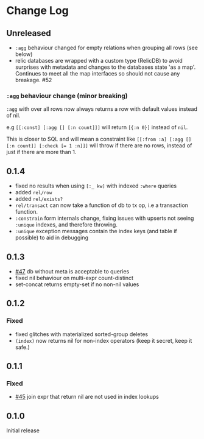 # Change Log

## Unreleased

- `:agg` behaviour changed for empty relations when grouping all rows (see below)
- relic databases are wrapped with a custom type (RelicDB) to avoid surprises with metadata and changes to the databases
  state 'as a map'. Continues to meet all the map interfaces so should not cause any breakage. #52

### `:agg` behaviour change (minor breaking)

`:agg` with over all rows now always returns a row with default values instead of nil.

e.g `[[:const] [:agg [] [:n count]]]` will return `[{:n 0}]` instead of `nil`.

This is closer to SQL and will mean a constraint like `[[:from :a] [:agg [] [:n count]] [:check [= 1 :n]]]` will throw if there are no rows, instead of just if there are more than 1.

## 0.1.4

- fixed no results when using `[:_ kw]` with indexed `:where` queries
- added `rel/row`
- added `rel/exists?`
- `rel/transact` can now take a function of db to tx op, i.e a transaction function.
- `:constrain` form internals change, fixing issues with upserts not seeing `:unique` indexes, and therefore throwing.
- `:unique` exception messages contain the index keys (and table if possible) to aid in debugging

## 0.1.3

- [#47](https://github.com/wotbrew/relic/issues/47) db without meta is acceptable to queries
- fixed nil behaviour on multi-expr count-distinct
- set-concat returns empty-set if no non-nil values

## 0.1.2

### Fixed

- fixed glitches with materialized sorted-group deletes
- `(index)` now returns nil for non-index operators (keep it secret, keep it safe.)

## 0.1.1 

### Fixed

- [#45](https://github.com/wotbrew/relic/issues/45) join expr that return nil are not used in index lookups

## 0.1.0 

Initial release